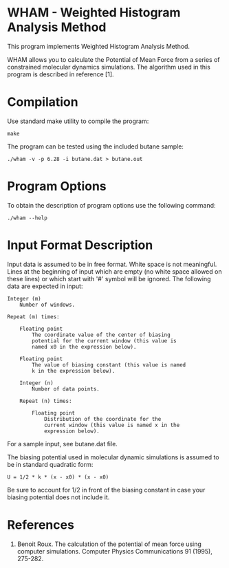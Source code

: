 WHAM - Weighted Histogram Analysis Method
=========================================

This program implements Weighted Histogram Analysis Method.

WHAM allows you to calculate the Potential of Mean Force from a series of
constrained molecular dynamics simulations. The algorithm used in this program
is described in reference [1].


Compilation
===========

Use standard make utility to compile the program:

	make

The program can be tested using the included butane sample:

	./wham -v -p 6.28 -i butane.dat > butane.out


Program Options
===============

To obtain the description of program options use the following command:

	./wham --help


Input Format Description
========================

Input data is assumed to be in free format. White space is not meaningful.
Lines at the beginning of input which are empty (no white space allowed on
these lines) or which start with '#' symbol will be ignored. The following
data are expected in input:

	Integer (m)
		Number of windows.

	Repeat (m) times:

		Floating point
			The coordinate value of the center of biasing
			potential for the current window (this value is
			named x0 in the expression below).

		Floating point
			The value of biasing constant (this value is named
			k in the expression below).

		Integer (n)
			Number of data points.

		Repeat (n) times:

			Floating point
				Distribution of the coordinate for the
				current window (this value is named x in the
				expression below).

For a sample input, see butane.dat file.

The biasing potential used in molecular dynamic simulations is assumed to
be in standard quadratic form:

	U = 1/2 * k * (x - x0) * (x - x0)

Be sure to account for 1/2 in front of the biasing constant in case your
biasing potential does not include it.


References
==========

1. Benoit Roux. The calculation of the potential of mean force using
computer simulations. Computer Physics Communications 91 (1995), 275-282.
